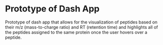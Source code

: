 # Prototype of Dash App 

Prototype of dash app that allows for the visualization of peptides based on their m/z (mass-to-charge ratio) and RT (retention time) and highlights all of the peptides assigned to the same protein once the user hovers over a peptide. 
